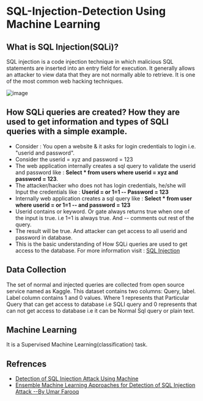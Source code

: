 # SQL-Injection-Detection Using Machine Learning

## What is SQL Injection(SQLi)?
SQL injection is a code injection technique in which malicious SQL statements are inserted into an entry field for execution. It generally allows an attacker to view data that they are not normally able to retrieve. It is one of the most common web hacking techniques.

![image](https://user-images.githubusercontent.com/96000840/217074588-ee12b1a6-8eb2-44cd-a832-a4ce15fd2dd7.png)

## How SQLi queries are created? How they are used to get information and types of SQLI queries with a simple example.
* Consider : You open a website & it asks for login credentials to login i.e. "userid and password".
* Consider the userid = xyz and password = 123
* The web application internally creates a sql query to validate the userid and password like : **Select * from users where userid = xyz and password = 123**.
* The attacker/hacker who does not has login credentials, he/she will Input the credentials like : **Userid = or 1=1 -- Password = 123**
* Internally web application creates a sql query like : **Select * from user where userid = or 1=1 -- and password = 123**
* Userid contains or keyword. Or gate always returns true when one of the input is true. i.e 1=1 is always true. And -- comments out rest of the query.
* The result will be true. And attacker can get access to all userid and password in database.
* This is the basic understanding of How SQLi queries are used to get access to the database. For more information visit : [SQL Injection](https://www.w3schools.com/sql/sql_injection.asp)

## Data Collection
The set of normal and injected queries are collected from open source service named as Kaggle. This dataset contains two columns: Query, label. Label column contains 1 and 0 values. Where 1 represents that Particular Query that can get access to database i.e SQLI query and 0 represents that can not get access to database i.e it can be Normal Sql query or plain text.

## Machine Learning
It is a Supervised Machine Learning(classification) task. 

## Refrences
* [Detection of SQL Injection Attack Using Machine](https://www.mdpi.com/2624-800X/2/4/39/pdf)
* [Ensemble Machine Learning Approaches for Detection of SQL Injection Attack --By Umar Farooq](https://hrcak.srce.hr/file/367636)
